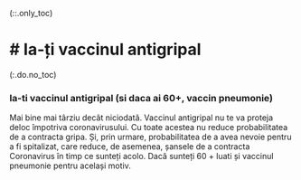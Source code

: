 (::.only_toc)
# # Ia-ți vaccinul antigripal

(:.do.no_toc)
### Ia-ti vaccinul antigripal (si daca ai 60+, vaccin pneumonie)

Mai bine mai târziu decât niciodată. Vaccinul antigripal nu te va proteja deloc împotriva coronavirusului. Cu toate acestea nu reduce probabilitatea de a contracta gripa. Și, prin urmare, probabilitatea de a avea nevoie pentru a fi spitalizat, care reduce, de asemenea, șansele de a contracta Coronavirus în timp ce sunteți acolo. Dacă sunteți 60 + luati și vaccinul pneumonie pentru același motiv.
